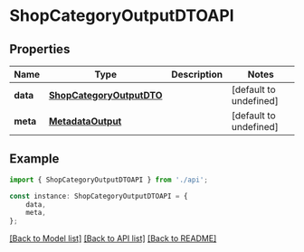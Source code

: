 # ShopCategoryOutputDTOAPI


## Properties

Name | Type | Description | Notes
------------ | ------------- | ------------- | -------------
**data** | [**ShopCategoryOutputDTO**](ShopCategoryOutputDTO.md) |  | [default to undefined]
**meta** | [**MetadataOutput**](MetadataOutput.md) |  | [default to undefined]

## Example

```typescript
import { ShopCategoryOutputDTOAPI } from './api';

const instance: ShopCategoryOutputDTOAPI = {
    data,
    meta,
};
```

[[Back to Model list]](../README.md#documentation-for-models) [[Back to API list]](../README.md#documentation-for-api-endpoints) [[Back to README]](../README.md)
